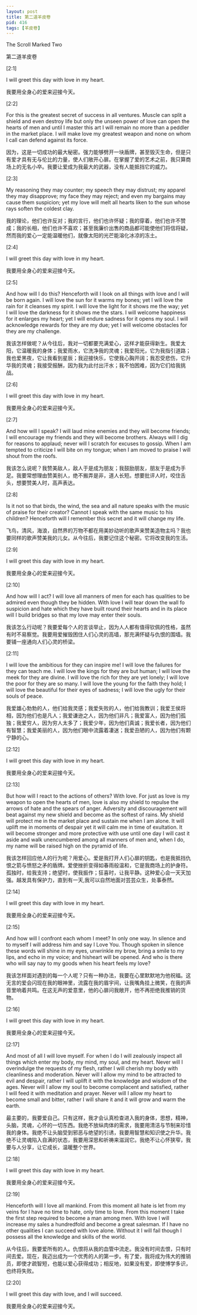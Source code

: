 ```yaml
---
layout: post
title: 第二道羊皮卷
pid: 416
tags: [羊皮卷]
---
```


The Scroll Marked Two

第二道羊皮卷

[2:1]

I will greet this day with love in my heart.

我要用全身心的爱来迎接今天。

[2:2]

For this is the greatest secret of success in all ventures. Muscle can split a shield and even destroy life but only the unseen power of love can open the hearts of men and until I master this art I will remain no more than a peddler in the market place. I will make love my greatest weapon and none on whom I call can defend against its force.

因为，这是一切成功的最大秘密。强力能够劈开一块盾牌，甚至毁灭生命，但是只有爱才具有无与伦比的力量，使人们敞开心扉。在掌握了爱的艺术之前，我只算商场上的无名小卒。我要让爱成为我最大的武器，没有人能抵挡它的威力。

[2:3]

My reasoning they may counter; my speech they may distrust; my apparel they may disapprove; my face they may reject; and even my bargains may cause them suspicion; yet my love will melt all hearts liken to the sun whose rays soften the coldest clay.

我的理论，他们也许反对；我的言行，他们也许怀疑；我的穿着，他们也许不赞成；我的长相，他们也许不喜欢；甚至我廉价出售的商品都可能使他们将信将疑，然而我的爱心一定能温暖他们，就像太阳的光芒能溶化冰凉的冻土。

[2:4]

I will greet this day with love in my heart.

我要用全身心的爱来迎接今天。

[2:5]

And how will I do this? Henceforth will I look on all things with love and I will be born again. I will love the sun for it warms my bones; yet I will love the rain for it cleanses my spirit. I will love the light for it shows me the way; yet I will love the darkness for it shows me the stars. I will welcome happiness for it enlarges my heart; yet I will endure sadness for it opens my soul. I will acknowledge rewards for they are my due; yet I will welcome obstacles for they are my challenge.

我该怎样做呢？从今往后，我对一切都要充满爱心，这样才能获得新生。我爱太阳，它温暖我的身体；我爱雨水，它洗净我的灵魂；我爱阳光，它为我指引道路；我也爱黑夜，它让我看到星辰；我迎接快乐，它使我心胸开阔；我忍受悲伤，它升华我的灵魂；我接受报酬，因为我为此付出汗水；我不怕困难，因为它们给我挑战。

[2:6]

I will greet this day with love in my heart.

我要用全身心的爱来迎接今天。

[2:7]

And how will I speak? I will laud mine enemies and they will become friends; I will encourage my friends and they will become brothers. Always will I dig for reasons to applaud; never will I scratch for excuses to gossip. When I am tempted to criticize I will bite on my tongue; when I am moved to praise I will shout from the roofs.

我该怎么说呢？我赞美敌人，敌人于是成为朋友；我鼓励朋友，朋友于是成为手足。我要常想理由赞美别人，绝不搬弄是非，道人长短。想要批评人时，咬住舌头，想要赞美人时，高声表达。

[2:8]

Is it not so that birds, the wind, the sea and all nature speaks with the music of praise for their creator? Cannot I speak with the same music to his children? Henceforth will I remember this secret and it will change my life.

飞鸟，清风，海浪，自然界的万物不都在用美妙动听的歌声来赞美造物主吗？我也要同样的歌声赞美我的儿女。从今往后，我要记住这个秘密。它将改变我的生活。

[2:9]

I will greet this day with love in my heart.

我要用全身心的爱来迎接今天。

[2:10]

And how will I act? I will love all manners of men for each has qualities to be admired even though they be hidden. With love I will tear down the wall fo suspicion and  hate which they have built round their hearts and in its place will I build bridges so that my love may enter their souls.

我该怎么行动呢？我要爱每个人的言谈举止，因为人人都有值得钦佩的性格，虽然有时不易察觉。我要用爱摧毁困住人们心灵的高墙，那充满怀疑与仇恨的围墙。我要铺一座通向人们心灵的桥梁。

[2:11]

I will love the ambitious for they can inspire me! I will love the failures for they can teach me. I will love the kings for they are but human; I will love the meek for they are divine. I will love the rich for they are yet lonely; I will love the poor for they are so many. I will love the young for the faith they hold; I will love the beautiful for their eyes of sadness; I will love the ugly for their souls of peace.

我爱雄心勃勃的人，他们给我灵感；我爱失败的人，他们给我教训；我爱王侯将相，因为他们也是凡人；我爱谦逊之人，因为他们非凡；我爱富人，因为他们孤独；我爱穷人，因为穷人太多了；我爱少年，因为他们真诚；我爱长者，因为他们有智慧；我爱美丽的人，因为他们眼中流露着凄迷；我爱丑陋的人，因为他们有颗宁静的心。

[2:12]

I will greet this day with love in my heart.

我要用全身心的爱来迎接今天。

[2:13]

But how will I react to the actions of others? With love. For just as love is my weapon to open the hearts of men, love is also my shield to repulse the arrows of hate and the spears of anger. Adversity and discouragement will beat against my new shield and become as the softest of rains. My shield will protect me in the market place and sustain me when I am alone. It will uplift me in moments of despair yet it will calm me in time of exultation. It will become stronger and more protective with use until one day I will cast it aside and walk unencumbered among all manners of men and, when I do, my name will be raised high on the pyramid of life.

我该怎样回应他人的行为呢？用爱心。爱是我打开人们心扉的钥匙，也是我抵挡仇恨之箭与愤怒之矛的盾牌。爱使挫折变得如春雨般温和，它是我商场上的护身符。孤独时，给我支持；绝望时，使我振作；狂喜时，让我平静。这种爱心会一天天加强。越发具有保护力，直到有一天,我可以自然地面对芸芸众生，处事泰然。

[2:14]

I will greet this day with love in my heart.

我要用全身心的爱来迎接今天。

[2:15]

And how will I confront each whom I meet? In only one way. In silence and to myself I will address him and say I Love You. Though spoken in silence these words will shine in my eyes, unwrinkle my brow, bring a smile to my lips, and echo in my voice; and hisheart will be opened. And who is there who will say nay to my goods when his heart feels my love?

我该怎样面对遇到的每一个人呢？只有一种办法，我要在心里默默地为他祝福。这无言的爱会闪现在我的眼神里，流露在我的眉宇间，让我嘴角挂上微笑，在我的声音里响着共鸣。在这无声的爱意里，他的心扉问我敞开，他不再拒绝我推销的货物。

[2:16]

I will greet this day with love in my heart.

我要用全身心的爱来迎接今天。

[2:17]

And most of all I will love myself. For when I do I will zealously inspect all things which enter my body, my mind, my soul, and my heart. Never will I overindulge the requests of my flesh, rather I will cherish my body with cleanliness and moderation. Never will I allow my mind to be attracted to evil and despair, rather I will uplift it with the knowledge and wisdom of the ages. Never will I allow my soul to become complacent and satisfied, rather I will feed it with meditation and prayer. Never will I allow my heart to become small and bitter, rather I will share it and it will grow and warm the earth.

最主要的，我要爱自己。只有这样，我才会认真检查进入我的身体，思想，精神，头脑，灵魂，心怀的一切东西。我绝不放纵肉体的需求，我要用清洁与节制来珍惜我的身体。我绝不让头脑受到邪恶与绝望的引诱，我要用智慧和知识使之升华。我绝不让灵魂陷入自满的状态，我要用深思和祈祷来滋润它。我绝不让心怀狭窄，我要与人分享，让它成长，温暖整个世界。

[2:18]

I will greet this day with love in my heart.

我要用全身心的爱来迎接今天。

[2:19]

Henceforth will I love all mankind. From this moment all hate is let from my veins for I have no time to hate, only time to love. From this moment I take the first step required to become a man among men. With love I will increase my sales a hundredfold and become a great salesman. If I have no other qualities I can succeed with love alone. Without it I will fail though I possess all the knowledge and skills of the world.

从今往后，我要爱所有的人。仇恨将从我的血管中流走。我没有时间去恨，只有时间去爱。现在，我迈出成为一个优秀的人的第一步。有了爱，我将成为伟大的推销员，即使才疏智短，也能以爱心获得成功；相反地，如果没有爱，即使博学多识，也终将失败。

[2:20]

I will greet this day with love, and I will succeed.

我要用全身心的爱来迎接今天。